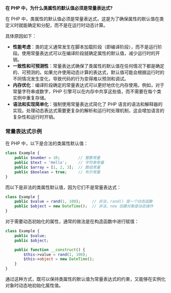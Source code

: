 
**在 PHP 中，为什么类属性的默认值必须是常量表达式?**


<span class="font-bold text-red-500">在 PHP 中，类属性的默认值必须是常量表达式，这是为了确保属性的默认值在类定义时就能确定和分配，而不是在运行时动态计算。</span>

具体原因如下：
- **性能考虑**：类的定义通常发生在脚本加载阶段（即编译阶段），而不是运行阶段。使用常量表达式可以在编译阶段就确定属性的默认值，减少运行时的开销。
- **一致性和可预测性**：常量表达式确保了类属性的默认值在任何情况下都是确定的、可预测的。如果允许使用动态计算的表达式，默认值可能会根据运行时的不同情况发生变化，导致代码的行为变得难以预测和调试。
- **内存优化**：编译阶段确定的常量表达式可以更好地优化内存使用。例如，对于常量字符串或数字，PHP 引擎可以在内存中共享这些值，而不需要在每个类实例中重复存储。
- **语法和实现简单化**：强制使用常量表达式简化了 PHP 语言的语法和解释器的实现。处理动态表达式需要更复杂的解析和运行时处理机制，这会增加语言的复杂性和运行时开销。

### 常量表达式示例
在 PHP 中，以下是合法的类属性默认值：

```php
class Example {
    public $number = 10;        // 整数常量
    public $text = 'Hello';     // 字符串常量
    public $array = [1, 2, 3];  // 数组常量
    public $boolean = true;     // 布尔常量
}
```
而以下是非法的类属性默认值，因为它们不是常量表达式：
```php
class Example {
    public $value = rand(1, 100);     // 非法，rand() 是一个动态函数
    public $object = new DateTime();  // 非法，new 创建对象是动态操作
}
```
对于需要动态初始化的属性，通常的做法是在构造函数中进行赋值：
```php
class Example {
    public $value;
    public $object;

    public function __construct() {
        $this->value = rand(1, 100);
        $this->object = new DateTime();
    }
}
```

通过这种方式，既可以保持类属性的默认值为常量表达式的约束，又能够在实例化对象时动态地初始化属性值。